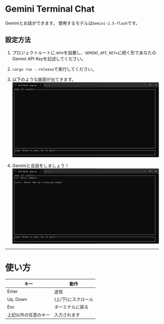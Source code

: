 # Gemini Terminal Chat

Geminiとお話ができます。
使用するモデルは`Gemini-2.5-flash`です。

## 設定方法

1. プロジェクトルートに.envを設置し、`GEMINI_API_KEY=`に続く形であなたのGemini API Keyを記述してください。

2. `cargo run --release`で実行してください。
3. 以下のような画面が出てきます。
![](./images/default.png)

4. Geminiと会話をしましょう！
![](./images/hello,%20gemini.png)

---

# 使い方

| キー | 動作 |
| --- | ----- |
| Enter | 送信 |
| Up, Down | (上/下)にスクロール |
| Esc | ターミナルに戻る |
| 上記以外の任意のキー | 入力されます |
